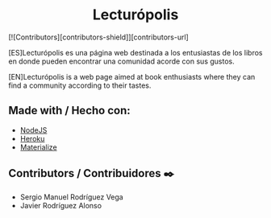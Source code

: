 <h1 align="center"> Lecturópolis </h1>

[![Contributors][contributors-shield]][contributors-url]

<p> [ES]Lecturópolis es una página web destinada a los entusiastas de los libros en donde pueden encontrar una comunidad acorde con sus gustos. </p>
<p> [EN]Lecturópolis is a web page aimed at book enthusiasts where they can find a community according to their tastes. </p>

<h2> Made with / Hecho con: </h2>

* [NodeJS](https://nodejs.org/es/)
* [Heroku](https://www.heroku.com/)
* [Materialize](https://materializecss.com/)

<h2> Contributors / Contribuidores ✒️ </h2>

* Sergio Manuel Rodríguez Vega
* Javier Rodríguez Alonso
